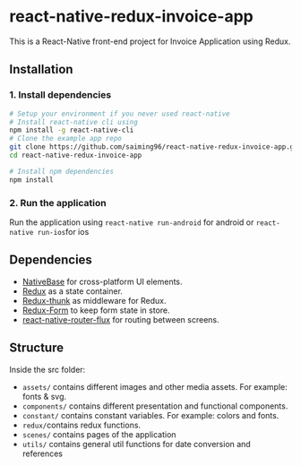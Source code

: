 # react-native-redux-invoice-app
This is a React-Native front-end project for Invoice Application using Redux.

## Installation
### 1. Install dependencies

 ```sh
# Setup your environment if you never used react-native
# Install react-native cli using 
npm install -g react-native-cli
# Clone the example app repo
git clone https://github.com/saiming96/react-native-redux-invoice-app.git
cd react-native-redux-invoice-app

# Install npm dependencies
npm install
```

### 2. Run the application
Run the application using `react-native run-android` for android or `react-native run-ios`for ios

## Dependencies
* [NativeBase](https://github.com/GeekyAnts/NativeBase) for cross-platform UI elements.
* [Redux](https://github.com/reduxjs/redux) as a state container.
* [Redux-thunk](https://github.com/reduxjs/redux-thunk) as middleware for Redux.
* [Redux-Form](https://github.com/redux-form/redux-form) to keep form state in store.
* [react-native-router-flux](https://github.com/aksonov/react-native-router-flux) for routing between screens.


## Structure

  Inside the src folder:
* `assets/` contains different images and other media assets. For example: fonts & svg.
* `components/` contains different presentation and functional components.
* `constant/` contains constant variables. For example: colors and fonts.
* `redux/`contains redux functions.
* `scenes/` contains pages of the application
* `utils/` contains general util functions for date conversion and references
